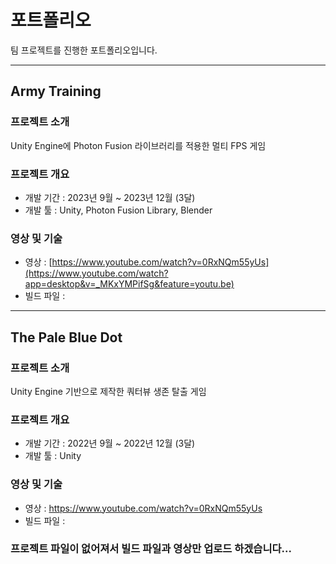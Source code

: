 # 포트폴리오
팀 프로젝트를 진행한 포트폴리오입니다.
<hr></hr>

## Army Training

### 프로젝트 소개
Unity Engine에 Photon Fusion 라이브러리를 적용한 멀티 FPS 게임 

### 프로젝트 개요
  * 개발 기간 : 2023년 9월 ~ 2023년 12월 (3달)  
  * 개발 툴 : Unity, Photon Fusion Library, Blender

### 영상 및 기술
  * 영상 : [https://www.youtube.com/watch?v=0RxNQm55yUs](https://www.youtube.com/watch?app=desktop&v=_MKxYMPifSg&feature=youtu.be)
  * 빌드 파일 : 

<hr></hr>

## The Pale Blue Dot

### 프로젝트 소개
Unity Engine 기반으로 제작한 쿼터뷰 생존 탈출 게임

### 프로젝트 개요
  * 개발 기간 : 2022년 9월 ~ 2022년 12월 (3달)
  * 개발 툴 : Unity

### 영상 및 기술
  * 영상 : https://www.youtube.com/watch?v=0RxNQm55yUs
  * 빌드 파일 : 

### 프로젝트 파일이 없어져서 빌드 파일과 영상만 업로드 하겠습니다...
